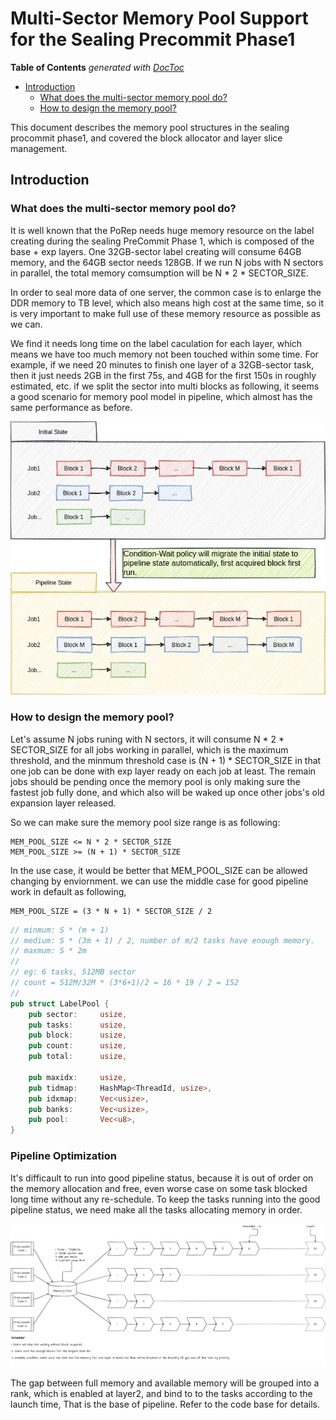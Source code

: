 # Multi-Sector Memory Pool Support for the Sealing Precommit Phase1

<!-- START doctoc generated TOC please keep comment here to allow auto update -->

<!-- DON'T EDIT THIS SECTION, INSTEAD RE-RUN doctoc TO UPDATE -->

**Table of Contents**  *generated with [DocToc](https://github.com/thlorenz/doctoc)*

- [Introduction](#introduction)
  - [What does the multi-sector memory pool do?](#what-does-the-multi-sector-memory-pool-do)
  - [How to design the memory pool?](#how-to-design-the-memory-pool)

<!-- END doctoc generated TOC please keep comment here to allow auto update -->

This document describes the memory pool structures in the sealing procommit phase1, and covered the block allocator and layer slice management.

## Introduction

### What does the multi-sector memory pool do?

It is well known that the PoRep needs huge memory resource on the label creating during the sealing PreCommit Phase 1, which is composed of the base + exp layers. One 32GB-sector label creating will consume 64GB memory, and the 64GB sector needs 128GB. If we run N jobs with N sectors in parallel, the total memory comsumption will be N * 2 * SECTOR_SIZE.

In order to seal more data of one server, the common case is to enlarge the DDR memory to TB level, which also means high cost at the same time, so it is very important to make full use of these memory resource as possible as we can.

We find it needs long time on the label caculation for each layer, which means we have too much memory not been touched within some time. For example, if we need 20 minutes to finish one layer of a 32GB-sector task, then it just needs 2GB in the first 75s, and 4GB for the first 150s in roughly estimated, etc. if we split the sector into multi blocks as following, it seems a good scenario for memory pool model in pipeline, which almost has the same performance as before.

![p1 mpool states](img/p1_mpool_states.png)

### How to design the memory pool?

Let's assume N jobs runing with N sectors, it will consume N * 2 * SECTOR_SIZE for all jobs working in parallel, which is the maximum threshold, and the minmum threshold case is (N + 1) * SECTOR_SIZE in that one job can be done with exp layer ready on each job at least. The remain jobs should be pending once the memory pool is only making sure the fastest job fully done, and which also will be waked up once other jobs's old expansion layer released.

So we can make sure the memory pool size range is as following:

```
MEM_POOL_SIZE <= N * 2 * SECTOR_SIZE
MEM_POOL_SIZE >= (N + 1) * SECTOR_SIZE
```

In the use case, it would be better that MEM_POOL_SIZE can be allowed changing by enviornment. we can use the middle case for good pipeline work in default as following,

```
MEM_POOL_SIZE = (3 * N + 1) * SECTOR_SIZE / 2
```

```rust
// minmum: S * (m + 1)
// medium: S * (3m + 1) / 2, number of m/2 tasks have enough memory.
// maxmum: S * 2m
// 
// eg: 6 tasks, 512MB sector
// count = 512M/32M * (3*6+1)/2 = 16 * 19 / 2 = 152
//
pub struct LabelPool {
    pub sector:     usize,
    pub tasks:      usize,
    pub block:      usize,
    pub count:      usize,
    pub total:      usize,

    pub maxidx:     usize,
    pub tidmap:     HashMap<ThreadId, usize>,
    pub idxmap:     Vec<usize>,
    pub banks:      Vec<usize>,
    pub pool:       Vec<u8>,
}
```

### **Pipeline Optimization**

It's difficault to run into good pipeline status, because it is out of order on the memory allocation and free, even worse case on some task blocked long time without any re-schedule. To keep the tasks running into the good pipeline status, we need make all the tasks allocating memory in order.

![p1_mpool_pipeline](img/P1_Memory_Pool_Diagram.png)

The gap between full memory and available memory will be grouped into a rank, which is enabled at layer2, and bind to to the tasks according to the launch time, That is the base of pipeline. Refer to the code base for details.
